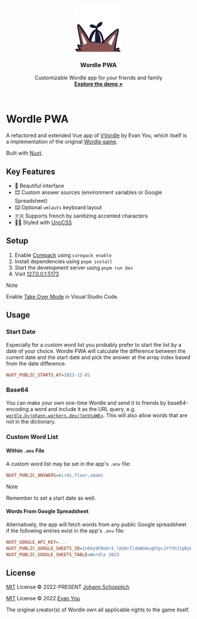 <p align="center">
  <img src="./assets/images/header.png" alt="Logo of Wordle PWA" width="128" height="128">
</p>

<h3 align="center">Wordle PWA</h3>

<p align="center">
  Customizable Wordle app for your friends and family<br>
  <a href="https://wordle.byjohann.workers.dev"><strong>Explore the demo »</strong></a>
</p>

<br>

# Wordle PWA

A refactored and extended Vue app of [VVordle](https://github.com/yyx990803/vue-wordle) by Evan You, which itself is a implementation of the original [Wordle game](https://www.nytimes.com/games/wordle/index.html).

Built with [Nuxt](https://nuxt.com).

## Key Features

- 🐤 Beautiful interface
- 🎞 Custom answer sources (environment variables or Google Spreadsheet)
- ⌨️ Optional `umlauts` keyboard layout
- 🇫🇷 Supports french by sanitizing accented characters
- 💆‍♀️ Styled with [UnoCSS](https://github.com/unocss/unocss)

## Setup

1. Enable [Corepack](https://github.com/nodejs/corepack) using `corepack enable`
2. Install dependencies using `pnpm install`
3. Start the development server using `pnpm run dev`
4. Visit [127.0.0.1:5173](http://127.0.0.1:5173/)

> [!NOTE]
> Enable [Take Over Mode](https://vuejs.org/guide/typescript/overview.html#takeover-mode) in Visual Studio Code.

## Usage

### Start Date

Especially for a custom word list you probably prefer to start the list by a date of your choice. Wordle PWA will calculate the difference between the current date and the start date and pick the answer at the array index based from the date difference.

```ini
NUXT_PUBLIC_STARTS_AT=2023-12-01
```

### Base64

You can make your own one-time Wordle and send it to friends by base64-encoding a word and include it as the URL query, e.g. [`wordle.byjohann.workers.dev/?anVsaWE=`](https://wordle.byjohann.workers.dev/?anVsaWE=). This will also allow words that are not in the dictionary.

### Custom Word List

#### Within `.env` File

A custom word list may be set in the app's `.env` file:

```ini
NUXT_PUBLIC_ANSWERS=birds,floor,umami
```

> [!NOTE]
> Remember to set a start date as well.

#### Words From Google Spreadsheet

Alternatively, the app will fetch words from any public Google spreadsheet if the following entries exist in the app's `.env` file:

```ini
NUXT_GOOGLE_API_KEY=...
NUXT_PUBLIC_GOOGLE_SHEETS_ID=1nO4y9FBuOr4_lA50rIldeWUAvqKYpcJYf5h1tpBybZU
NUXT_PUBLIC_GOOGLE_SHEETS_TABLE=Wordle 2023
```

## License

[MIT](./LICENSE) License © 2022-PRESENT [Johann Schopplich](https://github.com/johannschopplich)

[MIT](./LICENSE) License © 2022 [Evan You](https://github.com/yyx990803)

The original creator(s) of Wordle own all applicable rights to the game itself.
